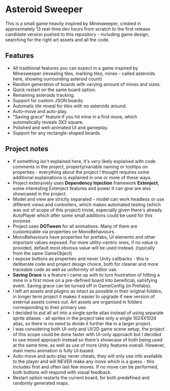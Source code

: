 # Asteroid Sweeper

This is a small game heavily inspired by Minesweeper, created in approximately 13 real-time dev hours from scratch to the first release candidate version pushed to this repository - including game design, searching for the right art assets and all the code.

## Features

* All traditional features you can expect in a game inspired by Minesweeper (revealing tiles, marking tiles, mines - called asteroids here, showing surrounding asteroid count)
* Random generation of boards with varying amount of mines and sizes.
* Quick restart on the same board option.
* Remaining asteroids tracking.
* Support for custom JSON boards.
* Automatic tile reveal for tiles with no asteroids around.
* Auto-move and auto-play.
* "Saving grace" feature if you hit mine in a first move, which automatically reveals 3X3 square.
* Polished and well-animated UI and gameplay.
* Support for any rectangle-shaped boards.

## Project notes

* If something isn't explained here, it's very likely explained with code comments in the project, property/variable naming or tooltips on properties - everything about the project I thought requires some additional explainations is explained in one or more of these ways.
* Project extensively uses **Dependency Injection** framework **Extenject**, some interesting Extenject features and power it can give are also showcased in the project.
* Model and view are strictly separated - model can work headless or use different views and controllers, which makes automated testing (which was out of scope of this project) trivial, especially given there's already AutoPlayer which after some small additions could be used for this purpose.
* Project uses **DOTween** for all animations. Many of them are customizable via properties on MonoBehaviours.
* MonoBehaviours have properties for prefabs, UI elements and other important values exposed. For more utility-centric ones, if no value is provided, default most obvious value will be used instead. (typically from the same GameObject)
* I expose buttons as properties and never Unity callbacks - this is deliberate code and project design choice, both for cleaner and more traceable code as well as uniformity of editor use.
* **Saving Grace** is a feature I came up with to turn frustration of hitting a mine in a first move on a pre-defined board into beneficial, satisfying event. Saving grace can be turned off in GameConfig (in Prefabs).
* I left art assets and plugins as intact as possible in their original folders, in longer term project it makes it easier to upgrade if new version of external assets comes out. Art assets are organised in folders corresponding to their primary use.
* I decided to put all art into a single sprite atlas instead of using separate sprite atlases - all sprites in the project take only a single 1024X1024 atlas, so there is no need to divide it further like in a larger project.
* I was considering both UI-only and UI/2D game scene setup, the project of this scope could be done faster with UI-only approach but I decided to use mixed approach instead so there's showcase of both being used at the same time, as well as use of more Unity features overall. However, main menu animation is fully UI-based.
* Auto-move and auto-play never cheats, they will only use info available to the player and will NEVER make any move which is a guess - this includes first and often last few moves. If no move can be performed, both buttons will respond with visual feedback.
* Restart option restarts the current board, for both predefined and randomly generated maps.
